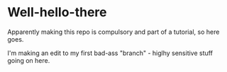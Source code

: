 # Well-hello-there
Apparently making this repo is compulsory and part of a tutorial, so here goes. 

I'm making an edit to my first bad-ass "branch" - higlhy sensitive stuff going on here. 
